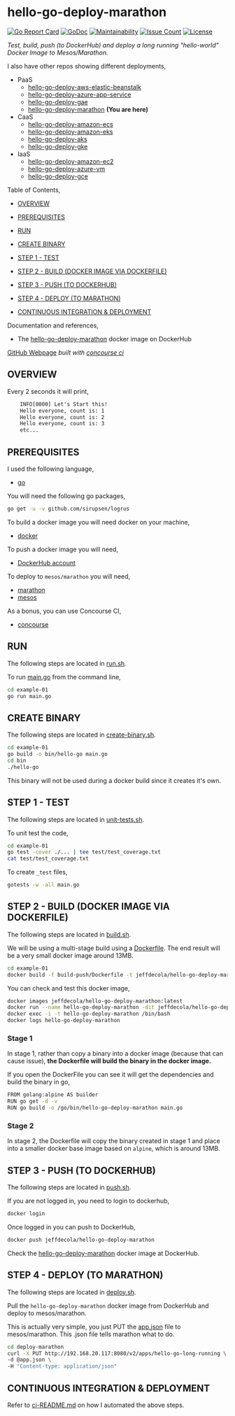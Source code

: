 # hello-go-deploy-marathon

[![Go Report Card](https://goreportcard.com/badge/github.com/JeffDeCola/hello-go-deploy-marathon)](https://goreportcard.com/report/github.com/JeffDeCola/hello-go-deploy-marathon)
[![GoDoc](https://godoc.org/github.com/JeffDeCola/hello-go-deploy-marathon?status.svg)](https://godoc.org/github.com/JeffDeCola/hello-go-deploy-marathon)
[![Maintainability](https://api.codeclimate.com/v1/badges/24c711ac3a1ec5155969/maintainability)](https://codeclimate.com/github/JeffDeCola/hello-go-deploy-marathon/maintainability)
[![Issue Count](https://codeclimate.com/github/JeffDeCola/hello-go-deploy-marathon/badges/issue_count.svg)](https://codeclimate.com/github/JeffDeCola/hello-go-deploy-marathon/issues)
[![License](http://img.shields.io/:license-mit-blue.svg)](http://jeffdecola.mit-license.org)

_Test, build, push (to DockerHub) and deploy
a long running "hello-world" Docker Image to Mesos/Marathon._

I also have other repos showing different deployments,

* PaaS
  * [hello-go-deploy-aws-elastic-beanstalk](https://github.com/JeffDeCola/hello-go-deploy-aws-elastic-beanstalk)
  * [hello-go-deploy-azure-app-service](https://github.com/JeffDeCola/hello-go-deploy-azure-app-service)
  * [hello-go-deploy-gae](https://github.com/JeffDeCola/hello-go-deploy-gae)
  * [hello-go-deploy-marathon](https://github.com/JeffDeCola/hello-go-deploy-marathon)
    **(You are here)**
* CaaS
  * [hello-go-deploy-amazon-ecs](https://github.com/JeffDeCola/hello-go-deploy-amazon-ecs)
  * [hello-go-deploy-amazon-eks](https://github.com/JeffDeCola/hello-go-deploy-amazon-eks)
  * [hello-go-deploy-aks](https://github.com/JeffDeCola/hello-go-deploy-aks)
  * [hello-go-deploy-gke](https://github.com/JeffDeCola/hello-go-deploy-gke)
* IaaS
  * [hello-go-deploy-amazon-ec2](https://github.com/JeffDeCola/hello-go-deploy-amazon-ec2)
  * [hello-go-deploy-azure-vm](https://github.com/JeffDeCola/hello-go-deploy-azure-vm)
  * [hello-go-deploy-gce](https://github.com/JeffDeCola/hello-go-deploy-gce)

Table of Contents,

* [OVERVIEW](https://github.com/JeffDeCola/hello-go-deploy-marathon#overview)
* [PREREQUISITES](https://github.com/JeffDeCola/hello-go-deploy-marathon#prerequisites)
* [RUN](https://github.com/JeffDeCola/hello-go-deploy-marathon#run)
* [CREATE BINARY](https://github.com/JeffDeCola/hello-go-deploy-marathon#create-binary)
* [STEP 1 - TEST](https://github.com/JeffDeCola/hello-go-deploy-marathon#step-1---test)
* [STEP 2 - BUILD (DOCKER IMAGE VIA DOCKERFILE)](https://github.com/JeffDeCola/hello-go-deploy-marathon#step-2---build-docker-image-via-dockerfile)

* [STEP 3 - PUSH (TO DOCKERHUB)](https://github.com/JeffDeCola/hello-go-deploy-marathon#step-3---push-to-dockerhub)
* [STEP 4 - DEPLOY (TO MARATHON)](https://github.com/JeffDeCola/hello-go-deploy-marathon#step-4---deploy-to-marathon)
* [CONTINUOUS INTEGRATION & DEPLOYMENT](https://github.com/JeffDeCola/hello-go-deploy-marathon#continuous-integration--deployment)

Documentation and references,

* The
  [hello-go-deploy-marathon](https://hub.docker.com/r/jeffdecola/hello-go-deploy-marathon)
  docker image on DockerHub

[GitHub Webpage](https://jeffdecola.github.io/hello-go-deploy-marathon/)
_built with
[concourse ci](https://github.com/JeffDeCola/hello-go-deploy-marathon/blob/master/ci-README.md)_

## OVERVIEW

Every 2 seconds it will print,

```txt
    INFO[0000] Let's Start this!
    Hello everyone, count is: 1
    Hello everyone, count is: 2
    Hello everyone, count is: 3
    etc...
```

## PREREQUISITES

I used the following language,

* [go](https://github.com/JeffDeCola/my-cheat-sheets/tree/master/software/development/languages/go-cheat-sheet)

You will need the following go packages,

```bash
go get -u -v github.com/sirupsen/logrus
```

To build a docker image you will need docker on your machine,

* [docker](https://github.com/JeffDeCola/my-cheat-sheets/tree/master/software/operations-tools/orchestration/builds-deployment-containers/docker-cheat-sheet)

To push a docker image you will need,

* [DockerHub account](https://hub.docker.com/)

To deploy to `mesos/marathon` you will need,

* [marathon](https://github.com/JeffDeCola/my-cheat-sheets/tree/master/software/operations-tools/orchestration/cluster-managers-resource-management-scheduling/marathon-cheat-sheet)
* [mesos](https://github.com/JeffDeCola/my-cheat-sheets/tree/master/software/operations-tools/orchestration/cluster-managers-resource-management-scheduling/mesos-cheat-sheet)

As a bonus, you can use Concourse CI,

* [concourse](https://github.com/JeffDeCola/my-cheat-sheets/tree/master/software/operations-tools/continuous-integration-continuous-deployment/concourse-cheat-sheet)

## RUN

The following steps are located in
[run.sh](https://github.com/JeffDeCola/hello-go-deploy-marathon/blob/master/example-01/run.sh).

To run
[main.go](https://github.com/JeffDeCola/hello-go-deploy-marathon/blob/master/example-01/main.go)
from the command line,

```bash
cd example-01
go run main.go
```

## CREATE BINARY

The following steps are located in
[create-binary.sh](https://github.com/JeffDeCola/hello-go-deploy-marathon/blob/master/example-01/bin/create-binary.sh).

```bash
cd example-01
go build -o bin/hello-go main.go
cd bin
./hello-go
```

This binary will not be used during a docker build
since it creates it's own.

## STEP 1 - TEST

The following steps are located in
[unit-tests.sh](https://github.com/JeffDeCola/hello-go-deploy-marathon/tree/master/example-01/test/unit-tests.sh).

To unit test the code,

```bash
cd example-01
go test -cover ./... | tee test/test_coverage.txt
cat test/test_coverage.txt
```

To create `_test` files,

```bash
gotests -w -all main.go
```

## STEP 2 - BUILD (DOCKER IMAGE VIA DOCKERFILE)

The following steps are located in
[build.sh](https://github.com/JeffDeCola/hello-go-deploy-marathon/blob/master/example-01/build-push/build.sh).

We will be using a multi-stage build using a
[Dockerfile](https://github.com/JeffDeCola/hello-go-deploy-marathon/blob/master/example-01/build-push/Dockerfile).
The end result will be a very small docker image around 13MB.

```bash
cd example-01
docker build -f build-push/Dockerfile -t jeffdecola/hello-go-deploy-marathon .
```

You can check and test this docker image,

```bash
docker images jeffdecola/hello-go-deploy-marathon:latest
docker run --name hello-go-deploy-marathon -dit jeffdecola/hello-go-deploy-marathon
docker exec -i -t hello-go-deploy-marathon /bin/bash
docker logs hello-go-deploy-marathon
```

### Stage 1

In stage 1, rather than copy a binary into a docker image (because
that can cause issue), **the Dockerfile will build the binary in the
docker image.**

If you open the DockerFile you can see it will get the dependencies and
build the binary in go,

```bash
FROM golang:alpine AS builder
RUN go get -d -v
RUN go build -o /go/bin/hello-go-deploy-marathon main.go
```

### Stage 2

In stage 2, the Dockerfile will copy the binary created in
stage 1 and place into a smaller docker base image based
on `alpine`, which is around 13MB.

## STEP 3 - PUSH (TO DOCKERHUB)

The following steps are located in
[push.sh](https://github.com/JeffDeCola/hello-go-deploy-marathon/blob/master/example-01/build-push/push.sh).

If you are not logged in, you need to login to dockerhub,

```bash
docker login
```

Once logged in you can push to DockerHub,

```bash
docker push jeffdecola/hello-go-deploy-marathon
```

Check the
[hello-go-deploy-marathon](https://hub.docker.com/r/jeffdecola/hello-go-deploy-marathon)
docker image at DockerHub.

## STEP 4 - DEPLOY (TO MARATHON)

The following steps are located in
[deploy.sh](https://github.com/JeffDeCola/hello-go-deploy-marathon/blob/master/example-01/deploy-marathon/deploy.sh).

Pull the `hello-go-deploy-marathon` docker image
from DockerHub and deploy to mesos/marathon.

This is actually very simple, you just PUT the
[app.json](https://github.com/JeffDeCola/hello-go-deploy-marathon/blob/master/example-01/deploy-marathon/app.json)
file to mesos/marathon. This .json file tells marathon what to do.

```bash
cd deploy-marathon
curl -X PUT http://192.168.20.117:8080/v2/apps/hello-go-long-running \
-d @app.json \
-H "Content-type: application/json"
```

## CONTINUOUS INTEGRATION & DEPLOYMENT

Refer to
[ci-README.md](https://github.com/JeffDeCola/hello-go-deploy-marathon/blob/master/ci-README.md)
on how I automated the above steps.
